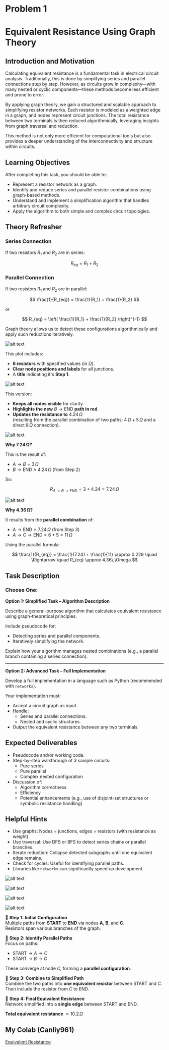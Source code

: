 # Problem 1
# Equivalent Resistance Using Graph Theory

## Introduction and Motivation

Calculating equivalent resistance is a fundamental task in electrical circuit analysis. Traditionally, this is done by simplifying series and parallel connections step by step. However, as circuits grow in complexity—with many nested or cyclic components—these methods become less efficient and prone to error.

By applying graph theory, we gain a structured and scalable approach to simplifying resistor networks. Each resistor is modeled as a weighted edge in a graph, and nodes represent circuit junctions. The total resistance between two terminals is then reduced algorithmically, leveraging insights from graph traversal and reduction.

This method is not only more efficient for computational tools but also provides a deeper understanding of the interconnectivity and structure within circuits.

## Learning Objectives

After completing this task, you should be able to:

- Represent a resistor network as a graph.
- Identify and reduce series and parallel resistor combinations using graph-based methods.
- Understand and implement a simplification algorithm that handles arbitrary circuit complexity.
- Apply the algorithm to both simple and complex circuit topologies.

## Theory Refresher

### Series Connection

If two resistors $R_1$ and $R_2$ are in series:

$$
R_{eq} = R_1 + R_2
$$

### Parallel Connection

If two resistors $R_1$ and $R_2$ are in parallel:

$$
\frac{1}{R_{eq}} = \frac{1}{R_1} + \frac{1}{R_2}
$$

or

$$
R_{eq} = \left( \frac{1}{R_1} + \frac{1}{R_2} \right)^{-1}
$$

Graph theory allows us to detect these configurations algorithmically and apply such reductions iteratively.

![alt text](image-4.png)

This plot includes:

- **6 resistors** with specified values (in $\Omega$).
- **Clear node positions and labels** for all junctions.
- A **title** indicating it's **Step 1**.

![alt text](image-5.png)

This version:

- **Keeps all nodes visible** for clarity.
- **Highlights the new** $B \rightarrow \text{END}$ **path in red**.
- **Updates the resistance to** $4.24\,\Omega$  
  (resulting from the parallel combination of two paths: $4\,\Omega + 5\,\Omega$ and a direct $8\,\Omega$ connection).

![alt text](image-6.png)

**Why 7.24 Ω?**

This is the result of:

- $A \rightarrow B = 3\,\Omega$
- $B \rightarrow \text{END} \approx 4.24\,\Omega$ (from Step 2)

So:

$$
R_{A \rightarrow B \rightarrow \text{END}} = 3 + 4.24 = 7.24\,\Omega
$$

![alt text](image-7.png)

**Why 4.36 Ω?**

It results from the **parallel combination** of:

- $A \rightarrow \text{END} = 7.24\,\Omega$ (from Step 3)
- $A \rightarrow C \rightarrow \text{END} = 6 + 5 = 11\,\Omega$

Using the parallel formula:

$$
\frac{1}{R_{eq}} = \frac{1}{7.24} + \frac{1}{11} \approx 0.229
\quad \Rightarrow \quad
R_{eq} \approx 4.36\,\Omega
$$

## Task Description

### Choose One:

**Option 1: Simplified Task – Algorithm Description**

Describe a general-purpose algorithm that calculates equivalent resistance using graph-theoretical principles.

Include pseudocode for:

- Detecting series and parallel components.
- Iteratively simplifying the network.

Explain how your algorithm manages nested combinations (e.g., a parallel branch containing a series connection).

---

**Option 2: Advanced Task – Full Implementation**

Develop a full implementation in a language such as Python (recommended with `networkx`).

Your implementation must:

- Accept a circuit graph as input.
- Handle:
  - Series and parallel connections.
  - Nested and cyclic structures.
- Output the equivalent resistance between any two terminals.

## Expected Deliverables

- Pseudocode and/or working code.
- Step-by-step walkthrough of 3 sample circuits:
  - Pure series
  - Pure parallel
  - Complex nested configuration
- Discussion of:
  - Algorithm correctness
  - Efficiency
  - Potential enhancements (e.g., use of disjoint-set structures or symbolic resistance handling)

## Helpful Hints

- Use graphs: Nodes = junctions, edges = resistors (with resistance as weight).
- Use traversal: Use DFS or BFS to detect series chains or parallel branches.
- Iterate reduction: Collapse detected subgraphs until one equivalent edge remains.
- Check for cycles: Useful for identifying parallel paths.
- Libraries like `networkx` can significantly speed up development.

![alt text](image.png)

![alt text](image-1.png)

![alt text](image-2.png)

![alt text](image-3.png)

🔹 **Step 1: Initial Configuration**  
Multiple paths from **START** to **END** via nodes **A**, **B**, and **C**.  
Resistors span various branches of the graph.

🔹 **Step 2: Identify Parallel Paths**  
Focus on paths:  
- $\text{START} \rightarrow A \rightarrow C$  
- $\text{START} \rightarrow B \rightarrow C$  

These converge at node $C$, forming a **parallel configuration**.

🔹 **Step 3: Combine to Simplified Path**  
Combine the two paths into **one equivalent resistor** between $\text{START}$ and $C$.  
Then include the resistor from $C$ to $\text{END}$.

🔹 **Step 4: Final Equivalent Resistance**  
Network simplified into a **single edge** between $\text{START}$ and $\text{END}$.  

**Total equivalent resistance** $\approx 10.2\,\Omega$

## My Colab (Canliy961)

[Equivalent Resistance](https://colab.research.google.com/drive/1WQOjRSSeJFwXCIz9FGuK2AYQrQzfH3Tc#scrollTo=aX2vbhOwus2n)
